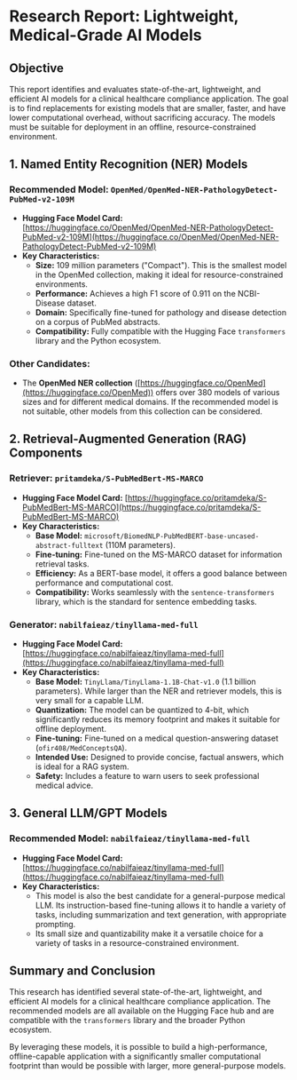 # Research Report: Lightweight, Medical-Grade AI Models

## Objective
This report identifies and evaluates state-of-the-art, lightweight, and efficient AI models for a clinical healthcare compliance application. The goal is to find replacements for existing models that are smaller, faster, and have lower computational overhead, without sacrificing accuracy. The models must be suitable for deployment in an offline, resource-constrained environment.

## 1. Named Entity Recognition (NER) Models

### Recommended Model: `OpenMed/OpenMed-NER-PathologyDetect-PubMed-v2-109M`

*   **Hugging Face Model Card:** [https://huggingface.co/OpenMed/OpenMed-NER-PathologyDetect-PubMed-v2-109M](https://huggingface.co/OpenMed/OpenMed-NER-PathologyDetect-PubMed-v2-109M)
*   **Key Characteristics:**
    *   **Size:** 109 million parameters ("Compact"). This is the smallest model in the OpenMed collection, making it ideal for resource-constrained environments.
    *   **Performance:** Achieves a high F1 score of 0.911 on the NCBI-Disease dataset.
    *   **Domain:** Specifically fine-tuned for pathology and disease detection on a corpus of PubMed abstracts.
    *   **Compatibility:** Fully compatible with the Hugging Face `transformers` library and the Python ecosystem.

### Other Candidates:

*   The **OpenMed NER collection** ([https://huggingface.co/OpenMed](https://huggingface.co/OpenMed)) offers over 380 models of various sizes and for different medical domains. If the recommended model is not suitable, other models from this collection can be considered.

## 2. Retrieval-Augmented Generation (RAG) Components

### Retriever: `pritamdeka/S-PubMedBert-MS-MARCO`

*   **Hugging Face Model Card:** [https://huggingface.co/pritamdeka/S-PubMedBert-MS-MARCO](https://huggingface.co/pritamdeka/S-PubMedBert-MS-MARCO)
*   **Key Characteristics:**
    *   **Base Model:** `microsoft/BiomedNLP-PubMedBERT-base-uncased-abstract-fulltext` (110M parameters).
    *   **Fine-tuning:** Fine-tuned on the MS-MARCO dataset for information retrieval tasks.
    *   **Efficiency:** As a BERT-base model, it offers a good balance between performance and computational cost.
    *   **Compatibility:** Works seamlessly with the `sentence-transformers` library, which is the standard for sentence embedding tasks.

### Generator: `nabilfaieaz/tinyllama-med-full`

*   **Hugging Face Model Card:** [https://huggingface.co/nabilfaieaz/tinyllama-med-full](https://huggingface.co/nabilfaieaz/tinyllama-med-full)
*   **Key Characteristics:**
    *   **Base Model:** `TinyLlama/TinyLlama-1.1B-Chat-v1.0` (1.1 billion parameters). While larger than the NER and retriever models, this is very small for a capable LLM.
    *   **Quantization:** The model can be quantized to 4-bit, which significantly reduces its memory footprint and makes it suitable for offline deployment.
    *   **Fine-tuning:** Fine-tuned on a medical question-answering dataset (`ofir408/MedConceptsQA`).
    *   **Intended Use:** Designed to provide concise, factual answers, which is ideal for a RAG system.
    *   **Safety:** Includes a feature to warn users to seek professional medical advice.

## 3. General LLM/GPT Models

### Recommended Model: `nabilfaieaz/tinyllama-med-full`

*   **Hugging Face Model Card:** [https://huggingface.co/nabilfaieaz/tinyllama-med-full](https://huggingface.co/nabilfaieaz/tinyllama-med-full)
*   **Key Characteristics:**
    *   This model is also the best candidate for a general-purpose medical LLM. Its instruction-based fine-tuning allows it to handle a variety of tasks, including summarization and text generation, with appropriate prompting.
    *   Its small size and quantizability make it a versatile choice for a variety of tasks in a resource-constrained environment.

## Summary and Conclusion

This research has identified several state-of-the-art, lightweight, and efficient AI models for a clinical healthcare compliance application. The recommended models are all available on the Hugging Face hub and are compatible with the `transformers` library and the broader Python ecosystem.

By leveraging these models, it is possible to build a high-performance, offline-capable application with a significantly smaller computational footprint than would be possible with larger, more general-purpose models.
